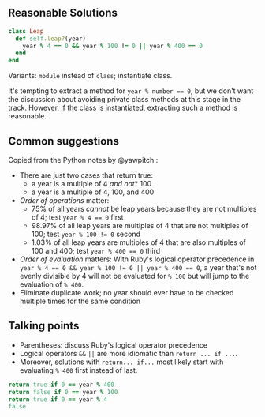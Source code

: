 ## Reasonable Solutions

```ruby
class Leap
  def self.leap?(year)
    year % 4 == 0 && year % 100 != 0 || year % 400 == 0
  end  
end
```
Variants: `module` instead of `class`; instantiate class.  

It's tempting to extract a method for `year % number == 0`, but we don't want the discussion about avoiding private class methods at this stage in the track. However, if the class is instantiated, extracting such a method is reasonable.    

## Common suggestions
Copied from the Python notes by @yawpitch :
- There are just two cases that return true:
  - a year is a multiple of 4 *and not** 100
  - a year is a multiple of 4, 100, and 400
- _Order of operations_ matter:
  - 75% of all years *cannot* be leap years because they are not multiples of 4; test `year % 4 == 0` first
  - 98.97% of all leap years are multiples of 4 that are not multiples of 100; test `year % 100 != 0` second
  - 1.03% of all leap years are multiples of 4 that are also multiples of 100 and 400; test `year % 400 == 0` third
- _Order of evaluation_ matters:
  With Ruby's logical operator precedence in `year % 4 == 0 && year % 100 != 0 || year % 400 == 0`, a year that's not evenly divisible by 4 will not be evaluated for `% 100` but will jump to the evaluation of `% 400`.
- Eliminate duplicate work; no year should ever have to be checked multiple times for the same condition

## Talking points
* Parentheses: discuss Ruby's logical operator precedence 
* Logical operators `&&` `||` are more idiomatic than `return ... if ...`. 
* Moreover, solutions with `return... if...` most likely start with evaluating `% 400` first instead of last.
```ruby
return true if 0 == year % 400
return false if 0 == year % 100
return true if 0 == year % 4
false
```


